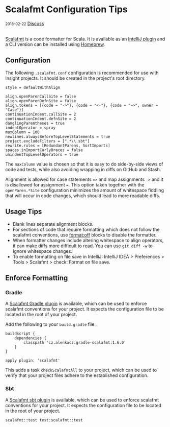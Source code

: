 # Scalafmt Configuration Tips

<div class="meta">
  <span class="date"><small>2018-02-22</small></span>
  <span class="discuss"><a class="github-button" href="https://github.com/copperlight/copperlight.github.io/issues" data-icon="octicon-issue-opened" aria-label="Discuss copperlight/copperlight.github.io on GitHub">Discuss</a></span>
</div><br/>

[Scalafmt](http://scalameta.org/scalafmt/) is a code formatter for Scala.  It is available as
an [IntelliJ plugin](https://plugins.jetbrains.com/plugin/8236-scalafmt) and a CLI version can
be installed using [Homebrew](http://scalameta.org/scalafmt/#Homebrew).

## Configuration

The following `.scalafmt.conf` configuration is recommended for use with Insight projects. It
should be created in the project's root directory.

```
style = defaultWithAlign

align.openParenCallSite = false
align.openParenDefnSite = false
align.tokens = [{code = "->"}, {code = "<-"}, {code = "=>", owner = "Case"}]
continuationIndent.callSite = 2
continuationIndent.defnSite = 2
danglingParentheses = true
indentOperator = spray
maxColumn = 100
newlines.alwaysBeforeTopLevelStatements = true
project.excludeFilters = [".*\\.sbt"]
rewrite.rules = [RedundantParens, SortImports]
spaces.inImportCurlyBraces = false
unindentTopLevelOperators = true
```

The `maxColumn` value is chosen so that it is easy to do side-by-side views of code and tests,
while also avoiding wrapping in diffs on GitHub and Stash.

Alignment is allowed for case statements `=>` and map assignments `->` and it is disallowed for
assignment `=`.  This option taken together with the `openParen.*Site` configuration minimizes
the amount of whitespace fiddling that will occur in code changes, which should lead to more
readable diffs.

## Usage Tips

* Blank lines separate alignment blocks.
* For sections of code that require formatting which does not follow the scalafmt conventions,
use [format:off](http://scalameta.org/scalafmt/#//format:off) blocks to disable the formatter.
* When formatter changes include altering whitespace to align operators, it can make diffs more
difficult to read.  You can use `git diff -w` to ignore whitespace changes.
* To enable formatting on file save in IntelliJ: IntelliJ IDEA > Preferences > Tools > Scalafmt >
check: Format on file save.

## Enforce Formatting

### Gradle

A [Scalafmt Gradle plugin](https://github.com/alenkacz/gradle-scalafmt) is available, which can be
used to enforce scalafmt conventions for your project.  It expects the configuration file to be
located in the root of your project.

Add the following to your `build.gradle` file:

```
buildscript {
    dependencies {
        classpath 'cz.alenkacz:gradle-scalafmt:1.6.0'
    }
}

apply plugin: 'scalafmt'
```

This adds a task `checkScalafmtAll` to your project, which can be used to verify that your project
files adhere to the established configuration.

### Sbt

A [Scalafmt sbt plugin](https://github.com/lucidsoftware/neo-sbt-scalafmt) is available, which can
be used to enforce scalafmt conventions for your project.  It expects the configuration file to be
located in the root of your project.

```
scalafmt::test test:scalafmt::test
```

